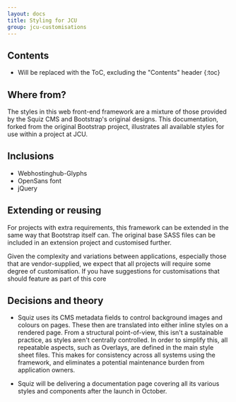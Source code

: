 ```yaml
---
layout: docs
title: Styling for JCU
group: jcu-customisations
---
```


## Contents

* Will be replaced with the ToC, excluding the "Contents" header
{:toc}

## Where from?

The styles in this web front-end framework are a mixture of those provided by
the Squiz CMS and Bootstrap's original designs.  This documentation, forked from
the original Bootstrap project, illustrates all available styles for use within
a project at JCU.

## Inclusions

* Webhostinghub-Glyphs
* OpenSans font
* jQuery

## Extending or reusing

For projects with extra requirements, this framework can be extended in the same
way that Bootstrap itself can.  The original base SASS files can be included in
an extension project and customised further.

Given the complexity and variations between applications, especially those that
are vendor-supplied, we expect that all projects will require some degree of
customisation.  If you have suggestions for customisations that should feature
as part of this core 

## Decisions and theory

* Squiz uses its CMS metadata fields to control background images and colours on
  pages.  These then are translated into either inline styles on a rendered page.
  From a structural point-of-view, this isn't a sustainable practice, as styles
  aren't centrally controlled.  In order to simplify this, all repeatable
  aspects, such as Overlays, are defined in the main style sheet files.  This
  makes for consistency across all systems using the framework, and eliminates a
  potential maintenance burden from application owners.

* Squiz will be delivering a documentation page covering all its various styles
  and components after the launch in October.

